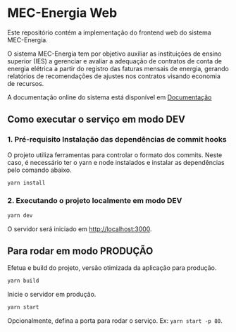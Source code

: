 # MEC-Energia Web

Este repositório contém a implementação do frontend web do sistema MEC-Energia.

O sistema MEC-Energia tem por objetivo auxiliar as instituições de ensino superior (IES) a gerenciar e avaliar a adequação de contratos de conta de energia elétrica a partir do registro das faturas mensais de energia, gerando relatórios de recomendações de ajustes nos contratos visando economia de recursos.

A documentação online do sistema está disponível em [Documentação](https://lappis-unb.gitlab.io/projects/mec-energia/documentacao)

## Como executar o serviço em modo DEV

### 1. Pré-requisito Instalação das dependências de commit hooks

O projeto utiliza ferramentas para controlar o formato dos commits. Neste caso, é necessário ter o yarn e node instalados e instalar as dependências pelo comando abaixo.

```bash
yarn install
```

### 2. Executando o projeto localmente em modo DEV

```bash
yarn dev
```

O servidor será iniciado em [http://localhost:3000](http://localhost:3000).

## Para rodar em modo PRODUÇÃO

Efetua e build do projeto, versão otimizada da aplicação para produção.

```bash
yarn build
```

Inicie o servidor em produção.

```bash
yarn start
```

Opcionalmente, defina a porta para rodar o serviço. Ex: `yarn start -p 80`.